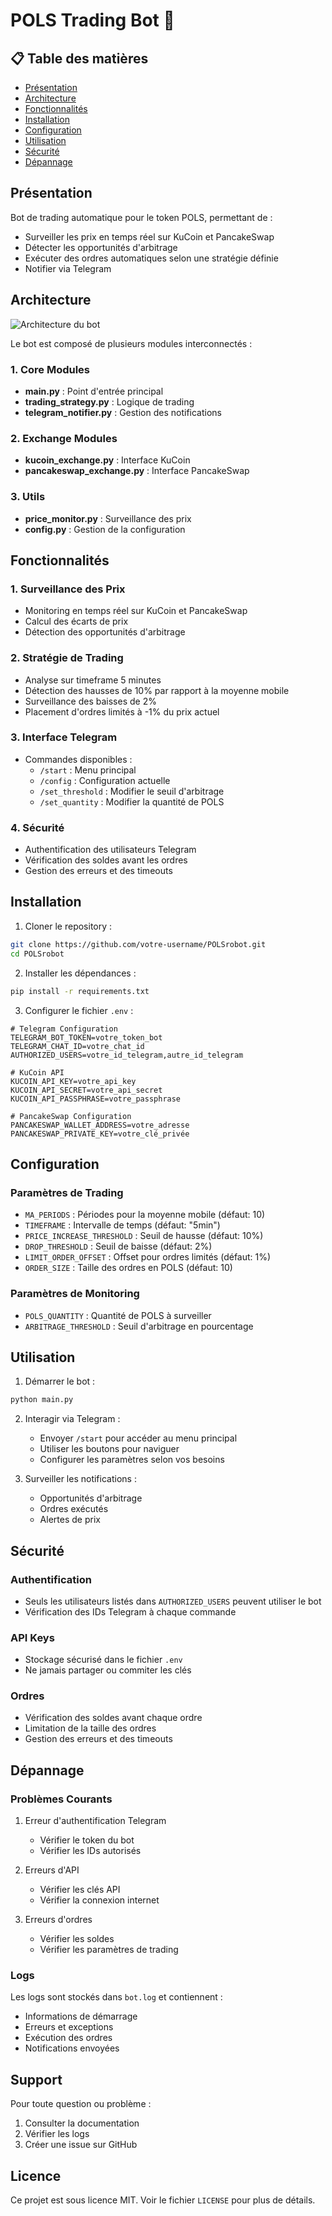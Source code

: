 # POLS Trading Bot 🤖

## 📋 Table des matières
- [Présentation](#présentation)
- [Architecture](#architecture)
- [Fonctionnalités](#fonctionnalités)
- [Installation](#installation)
- [Configuration](#configuration)
- [Utilisation](#utilisation)
- [Sécurité](#sécurité)
- [Dépannage](#dépannage)

## Présentation
Bot de trading automatique pour le token POLS, permettant de :
- Surveiller les prix en temps réel sur KuCoin et PancakeSwap
- Détecter les opportunités d'arbitrage
- Exécuter des ordres automatiques selon une stratégie définie
- Notifier via Telegram

## Architecture
![Architecture du bot](archi.jpg)

Le bot est composé de plusieurs modules interconnectés :

### 1. Core Modules
- **main.py** : Point d'entrée principal
- **trading_strategy.py** : Logique de trading
- **telegram_notifier.py** : Gestion des notifications

### 2. Exchange Modules
- **kucoin_exchange.py** : Interface KuCoin
- **pancakeswap_exchange.py** : Interface PancakeSwap

### 3. Utils
- **price_monitor.py** : Surveillance des prix
- **config.py** : Gestion de la configuration

## Fonctionnalités

### 1. Surveillance des Prix
- Monitoring en temps réel sur KuCoin et PancakeSwap
- Calcul des écarts de prix
- Détection des opportunités d'arbitrage

### 2. Stratégie de Trading
- Analyse sur timeframe 5 minutes
- Détection des hausses de 10% par rapport à la moyenne mobile
- Surveillance des baisses de 2%
- Placement d'ordres limités à -1% du prix actuel

### 3. Interface Telegram
- Commandes disponibles :
  - `/start` : Menu principal
  - `/config` : Configuration actuelle
  - `/set_threshold` : Modifier le seuil d'arbitrage
  - `/set_quantity` : Modifier la quantité de POLS

### 4. Sécurité
- Authentification des utilisateurs Telegram
- Vérification des soldes avant les ordres
- Gestion des erreurs et des timeouts

## Installation

1. Cloner le repository :
```bash
git clone https://github.com/votre-username/POLSrobot.git
cd POLSrobot
```

2. Installer les dépendances :
```bash
pip install -r requirements.txt
```

3. Configurer le fichier `.env` :
```env
# Telegram Configuration
TELEGRAM_BOT_TOKEN=votre_token_bot
TELEGRAM_CHAT_ID=votre_chat_id
AUTHORIZED_USERS=votre_id_telegram,autre_id_telegram

# KuCoin API
KUCOIN_API_KEY=votre_api_key
KUCOIN_API_SECRET=votre_api_secret
KUCOIN_API_PASSPHRASE=votre_passphrase

# PancakeSwap Configuration
PANCAKESWAP_WALLET_ADDRESS=votre_adresse
PANCAKESWAP_PRIVATE_KEY=votre_clé_privée
```

## Configuration

### Paramètres de Trading
- `MA_PERIODS` : Périodes pour la moyenne mobile (défaut: 10)
- `TIMEFRAME` : Intervalle de temps (défaut: "5min")
- `PRICE_INCREASE_THRESHOLD` : Seuil de hausse (défaut: 10%)
- `DROP_THRESHOLD` : Seuil de baisse (défaut: 2%)
- `LIMIT_ORDER_OFFSET` : Offset pour ordres limités (défaut: 1%)
- `ORDER_SIZE` : Taille des ordres en POLS (défaut: 10)

### Paramètres de Monitoring
- `POLS_QUANTITY` : Quantité de POLS à surveiller
- `ARBITRAGE_THRESHOLD` : Seuil d'arbitrage en pourcentage

## Utilisation

1. Démarrer le bot :
```bash
python main.py
```

2. Interagir via Telegram :
   - Envoyer `/start` pour accéder au menu principal
   - Utiliser les boutons pour naviguer
   - Configurer les paramètres selon vos besoins

3. Surveiller les notifications :
   - Opportunités d'arbitrage
   - Ordres exécutés
   - Alertes de prix

## Sécurité

### Authentification
- Seuls les utilisateurs listés dans `AUTHORIZED_USERS` peuvent utiliser le bot
- Vérification des IDs Telegram à chaque commande

### API Keys
- Stockage sécurisé dans le fichier `.env`
- Ne jamais partager ou commiter les clés

### Ordres
- Vérification des soldes avant chaque ordre
- Limitation de la taille des ordres
- Gestion des erreurs et des timeouts

## Dépannage

### Problèmes Courants
1. Erreur d'authentification Telegram
   - Vérifier le token du bot
   - Vérifier les IDs autorisés

2. Erreurs d'API
   - Vérifier les clés API
   - Vérifier la connexion internet

3. Erreurs d'ordres
   - Vérifier les soldes
   - Vérifier les paramètres de trading

### Logs
Les logs sont stockés dans `bot.log` et contiennent :
- Informations de démarrage
- Erreurs et exceptions
- Exécution des ordres
- Notifications envoyées

## Support
Pour toute question ou problème :
1. Consulter la documentation
2. Vérifier les logs
3. Créer une issue sur GitHub

## Licence
Ce projet est sous licence MIT. Voir le fichier `LICENSE` pour plus de détails. 